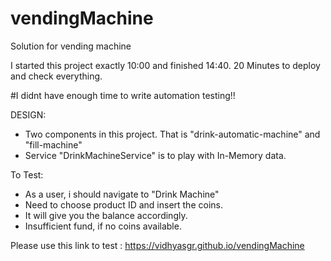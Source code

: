 # vendingMachine
Solution for vending machine

I started this project exactly 10:00 and finished 14:40. 20 Minutes to deploy and check everything.

#I didnt have enough time to write automation testing!!


DESIGN:

* Two components in this project. That is "drink-automatic-machine" and "fill-machine"
* Service "DrinkMachineService" is to play with In-Memory data. 

To Test:

* As a user, i should navigate to "Drink Machine"
* Need to choose product ID and insert the coins.
* It will give you the balance accordingly.
* Insufficient fund, if no coins available.



Please use this link to test : https://vidhyasgr.github.io/vendingMachine
